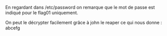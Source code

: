 En regardant dans /etc/password on remarque que le mot de passe est indiqué pour le flag01 uniquement.

On peut le décrypter facilement grâce à john le reaper ce qui nous donne : abcefg